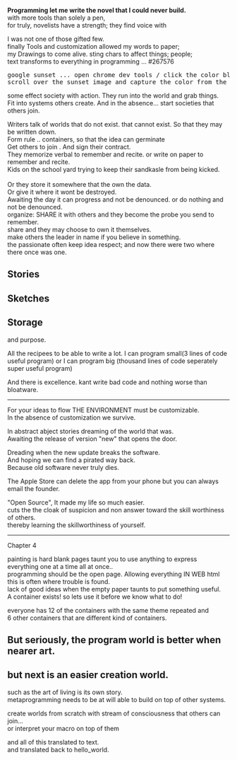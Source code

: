 
<b>Programming let me write the novel that I could never build.</b>
<br>with more tools than solely a pen,
<br>for truly, novelists have a strength; they find voice with 

I was not one of those gifted few.
<br>finally Tools and customization allowed my words to paper; 
<br>my Drawings to come alive. sting chars to affect things; people;
<br>text transforms to everything in programming ... #267576
<pre>
google sunset ... open chrome dev tools / click the color blob.
scroll over the sunset image and capture the color from the copyright.</pre>

some effect society with action. They run into the world and grab things.
<br>Fit into systems others create. And in the absence... start societies that others join.

Writers talk of worlds that do not exist. that cannot exist. So that they may be written down.
<br>Form rule .. containers, so that the idea can germinate
<br>Get others to join . And sign their contract. 
<br>They memorize verbal to remember and recite. or write on paper to remember and recite.
<br> Kids on the school yard trying to keep their sandkasle from being kicked.
<br>
<br>Or they store it somewhere that the own the data. 
<br>Or give it where it wont be destroyed.
<br>Awaiting the day it can progress and not be denounced. or do nothing and not be denounced.
<br>organize: SHARE it with others and they become the probe you send to remember.
<br>share and they may choose to own it themselves.
<br>make others the leader in name if you believe in something.
<br>the passionate often keep idea respect; and now there were two where there once was one.
## Stories 
## Sketches
## Storage
and purpose.

All the recipees to be able to write a lot. 
I can program small(3 lines of code useful program) or I can program big (thousand lines of code seperately super useful program)

And there is excellence. kant write bad code and nothing worse than bloatware.

************************************** * 

For your ideas to flow THE ENVIRONMENT must be customizable.
<br>In the absence of customization we survive. 

In abstract abject stories dreaming of the world that was.
<br>Awaiting the release of version "new" that opens the door.

Dreading when the new update breaks the software. 
<br>And hoping we can find a pirated way back. 
<br>Because old software never truly dies.

The Apple Store can delete the app from your phone but you can always email the founder.

"Open Source", It made my life so much easier.
<br>cuts the the cloak of suspicion and non answer toward the skill worthiness of others.
<br>thereby learning the skillworthiness of yourself.

************************************** * 

Chapter 4

painting is hard blank pages taunt you to use anything to express everything one at a time all at once..
<br>programming should be the open page. Allowing everything IN WEB html this is often where trouble is found.
<br>lack of good ideas when the empty paper taunts to put something useful.
<br>A container exists! so lets use it before we know what to do!

everyone has 12 of the containers with the same theme repeated and 
<br>6 other containers that are different kind of containers.

## But seriously, the program world is better when nearer art.
## but next is an easier creation world.
such as the art of living is its own story.
<br>metaprogramming needs to be at will able to build on top of other systems.

create worlds from scratch with stream of consciousness that others can join... 
<br>or interpret your macro on top of them

and all of this translated to text. 
<br>and translated back to hello_world.
